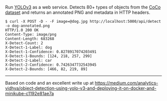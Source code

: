 Run [YOLOv3](https://pjreddie.com/darknet/yolo/) as a web service. Detects 80+ types of objects from the [CoCo dataset](http://cocodataset.org/) and returns an annotated PNG and metadata in HTTP headers.

    $ curl -X POST -D - -F image=@dog.jpg http://localhost:5000/api/detect -o dog-annotated.png
    HTTP/1.0 200 OK
    Content-Type: image/png
    Content-Length: 683268
    X-Detect-Count: 2
    X-Detect-1-Label: dog
    X-Detect-1-Confidence: 0.8278917074203491
    X-Detect-1-Bounds: [124, 218, 257, 299]
    X-Detect-2-Label: car
    X-Detect-2-Confidence: 0.7426347732543945
    X-Detect-2-Bounds: [466, 82, 219, 89]

---

Based on code and an excellent write up at https://medium.com/analytics-vidhya/object-detection-using-yolo-v3-and-deploying-it-on-docker-and-minikube-c1192e81ae7a
